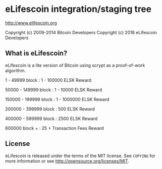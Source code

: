 eLifescoin integration/staging tree
================================

http://www.elifescoin.org

Copyright (c) 2009-2014 Bitcoin Developers
Copyright (c) 2018 eLifescoin Developers

What is eLifescoin?
----------------

eLifescoin is a lite version of Bitcoin using scrypt as a proof-of-work algorithm.

1 - 49999 block :
   1 - 100000 ELSK Reward

50000 - 149999 block :
   1 - 10000 ELSK Reward

150000 - 199999 block :
   1 - 1000000 ELSK Reward

200000 - 399999 block :
   500 ELSK Reward

400000 - 599999 block :
   2500 ELSK Reward

600000 block + :
   25 + Transaction Fees Reward


License
-------

eLifescoin is released under the terms of the MIT license. See `COPYING` for more
information or see http://opensource.org/licenses/MIT.



